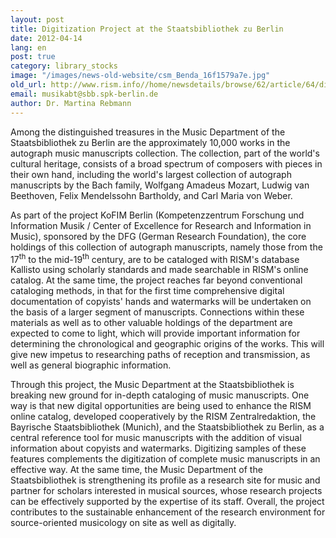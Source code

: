 ```yaml
---
layout: post
title: Digitization Project at the Staatsbibliothek zu Berlin
date: 2012-04-14
lang: en
post: true
category: library_stocks
image: "/images/news-old-website/csm_Benda_16f1579a7e.jpg"
old_url: http://www.rism.info//home/newsdetails/browse/62/article/64/digitization-project-at-the-staatsbibliothek-zu-berlin.html
email: musikabt@sbb.spk-berlin.de
author: Dr. Martina Rebmann
---
```



Among the distinguished treasures in the Music Department of the Staatsbibliothek zu Berlin are the approximately 10,000 works in the autograph music manuscripts collection. The collection, part of the world's cultural heritage, consists of a broad spectrum of composers with pieces in their own hand, including the world's largest collection of autograph manuscripts by the Bach family, Wolfgang Amadeus Mozart, Ludwig van Beethoven, Felix Mendelssohn Bartholdy, and Carl Maria von Weber.



As part of the project KoFIM Berlin (Kompetenzzentrum Forschung und Information Musik / Center of Excellence for Research and Information in Music), sponsored by the DFG (German Research Foundation), the core holdings of this collection of autograph manuscripts, namely those from the 17<sup>th</sup> to the mid-19<sup>th</sup> century, are to be cataloged with RISM's database Kallisto using scholarly standards and made searchable in RISM's online catalog. At the same time, the project reaches far beyond conventional cataloging methods, in that for the first time comprehensive digital documentation of copyists' hands and watermarks will be undertaken on the basis of a larger segment of manuscripts. Connections within these materials as well as to other valuable holdings of the department are expected to come to light, which will provide important information for determining the chronological and geographic origins of the works. This will give new impetus to researching paths of reception and transmission, as well as general biographic information.



Through this project, the Music Department at the Staatsbibliothek is breaking new ground for in-depth cataloging of music manuscripts. One way is that new digital opportunities are being used to enhance the RISM online catalog, developed cooperatively by the RISM Zentralredaktion, the Bayrische Staatsbibliothek (Munich), and the Staatsbibliothek zu Berlin, as a central reference tool for music manuscripts with the addition of visual information about copyists and watermarks. Digitizing samples of these features complements the digitization of complete music manuscripts in an effective way. At the same time, the Music Department of the Staatsbibliothek is strengthening its profile as a research site for music and partner for scholars interested in musical sources, whose research projects can be effectively supported by the expertise of its staff. Overall, the project contributes to the sustainable enhancement of the research environment for source-oriented musicology on site as well as digitally.